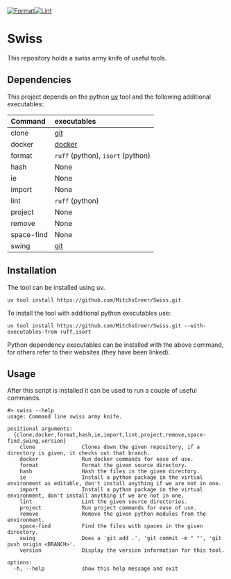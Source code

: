 [![Format](https://github.com/MitchsGreer/Swiss/actions/workflows/format.yaml/badge.svg)](https://github.com/MitchsGreer/Swiss/actions/workflows/format.yaml)[![Lint](https://github.com/MitchsGreer/Swiss/actions/workflows/lint.yaml/badge.svg)](https://github.com/MitchsGreer/Swiss/actions/workflows/lint.yaml)

# Swiss

This repository holds a swiss army knife of useful tools.

## Dependencies

This project depends on the python [uv](https://docs.astral.sh/uv/getting-started/installation/) tool and the following additional executables:

| Command | executables |
|:--|:--|
| clone | [git](https://github.com/git-guides/install-git) |
| docker | [docker](https://docs.docker.com/engine/install/) |
| format | `ruff` (python), `isort` (python) |
| hash | None |
| ie | None |
| import | None |
| lint | `ruff` (python) |
| project | None |
| remove | None |
| space-find | None |
| swing | [git](https://github.com/git-guides/install-git) |

## Installation

The tool can be installed using uv.

```
uv tool install https://github.com/MitchsGreer/Swiss.git
```

To install the tool with additional python executables use:
```
uv tool install https://github.com/MitchsGreer/Swiss.git --with-executables-from ruff,isort
```

Python dependency executables can be installed with the above command, for others refer to their websites (they have been linked).

## Usage

After this script is installed it can be used to run a couple of useful commands.

```
#> swiss --help
usage: Command line swiss army knife.

positional arguments:
  {clone,docker,format,hash,ie,import,lint,project,remove,space-find,swing,version}
    clone               Clones down the given repository, if a directory is given, it checks out that branch.
    docker              Run docker commands for ease of use.
    format              Format the given source directory.
    hash                Hash the files in the given directory.
    ie                  Install a python package in the virtual environment as editable, don't install anything if we are not in one.
    import              Install a python package in the virtual environment, don't install anything if we are not in one.
    lint                Lint the given source directories.
    project             Run project commands for ease of use.
    remove              Remove the given python modules from the environment.
    space-find          Find the files with spaces in the given directory.
    swing               Does a 'git add .', 'git commit -m " "', 'git push origin <BRANCH>'.
    version             Display the version information for this tool.

options:
  -h, --help            show this help message and exit
```
